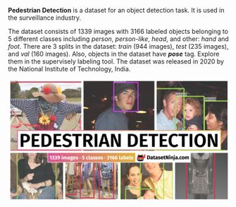 **Pedestrian Detection** is a dataset for an object detection task. It is used in the surveillance industry. 

The dataset consists of 1339 images with 3166 labeled objects belonging to 5 different classes including *person*, *person-like*, *head*, and other: *hand* and *foot*. There are 3 splits in the dataset: *train* (944 images), *test* (235 images), and *val* (160 images). Also, objects in the dataset have ***pose*** tag. Explore them in the supervisely labeling tool. The dataset was released in 2020 by the National Institute of Technology, India.

<img src="https://github.com/dataset-ninja/pedestrian-detection/raw/main/visualizations/poster.png">
